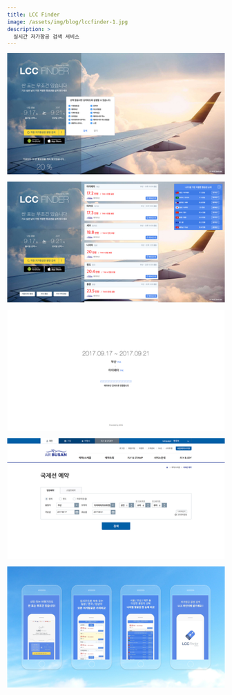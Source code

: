 ```yaml
---
title: LCC Finder
image: /assets/img/blog/lccfinder-1.jpg
description: >
  실시간 저가항공 검색 서비스
---
```


![](/assets/img/blog/lccfinder-2.jpg)

![](/assets/img/blog/lccfinder-3.jpg)

![](/assets/img/blog/lccfinder-4.jpg)

![](/assets/img/blog/lccfinder-5.jpg)

![](/assets/img/blog/lccfinder-6.jpg)